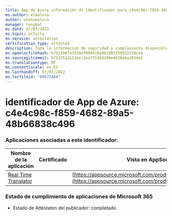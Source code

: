 ```yaml
---
title: App de Azure información de identificador para c4e4c98c-f859-4682-89a5-48b66838c496
ms.author: elmalova
author: elenamalova
manager: tonybal
ms.date: 07/07/2022
ms.topic: article
ms.service: attestation
certification_type: attested
description: Toda la información de seguridad y cumplimiento disponible para c4e4c98c-f859-4682-89a5-48b66838c496.
ms.openlocfilehash: b7b13867a3918af080416a8b1983750932330c4a
ms.sourcegitcommit: b752351d112ecc2ea7f539d200e6638a6a3034e5
ms.translationtype: MT
ms.contentlocale: es-ES
ms.lasthandoff: 07/07/2022
ms.locfileid: "66672464"
---
```

# <a name="azure-app-id-c4e4c98c-f859-4682-89a5-48b66838c496"></a>identificador de App de Azure: c4e4c98c-f859-4682-89a5-48b66838c496


### <a name="apps-associated-with-this-id"></a>Aplicaciones asociadas a este identificador:
| **Nombre de la aplicación** | **Certificado** | **Vista en AppSource** |
|--------------|---------------|-----------------------|
| [Real Time Translator](../forward/WA200002171.md) |  | [https://appsource.microsoft.com/product/office/WA200002171](https://appsource.microsoft.com/product/office/WA200002171) |

### <a name="microsoft-365-app-compliance-status"></a>Estado de cumplimiento de aplicaciones de Microsoft 365
- Estado de Attestaton del publicador: completado
